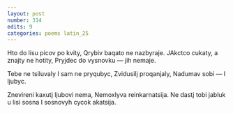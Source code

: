```yaml
---
layout: post
number: 314
edits: 9
categories: poems latin_25
---
```


Hto do lisu picov po kvity,
Qrybiv baqato ne nazbyraje. 
JAkctco cukaty, a znajty ne hotity, 
Pryjdec do vysnovku — jih nemaje. 

Tebe ne tsiluvaly 
I sam ne pryqubyc,
Zvidusilj proqanjaly, 
Nadumav sobi — 
I ljubyc. 

Znevireni kaxutj ljubovi nema,
Nemoxlyva reinkarnatsija.
Ne dastj tobi jabluk u lisi sosna 
I sosnovyh cycok akatsija.
